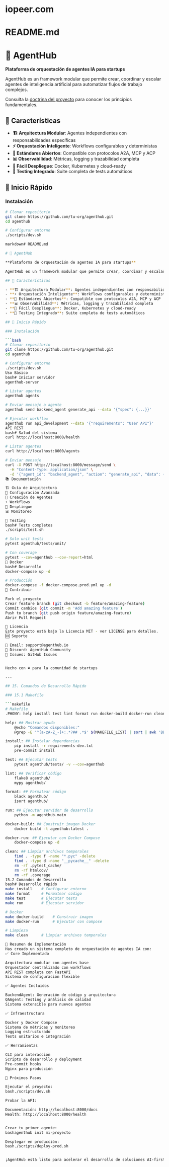 # iopeer.com
# README.md

# 🤖 AgentHub

**Plataforma de orquestación de agentes IA para startups**

AgentHub es un framework modular que permite crear, coordinar y escalar agentes de inteligencia artificial para automatizar flujos de trabajo complejos.

Consulta la [doctrina del proyecto](DOCS/DOCTRINE.md) para conocer los principios fundamentales.
## 🌟 Características

- **🏗️ Arquitectura Modular**: Agentes independientes con responsabilidades específicas
- **⚡ Orquestación Inteligente**: Workflows configurables y deterministas  
- **🔌 Estándares Abiertos**: Compatible con protocolos A2A, MCP y ACP
- **📊 Observabilidad**: Métricas, logging y trazabilidad completa
- **🚀 Fácil Despliegue**: Docker, Kubernetes y cloud-ready
- **🧪 Testing Integrado**: Suite completa de tests automáticos

## 🚀 Inicio Rápido

### Instalación

```bash
# Clonar repositorio
git clone https://github.com/tu-org/agenthub.git
cd agenthub

# Configurar entorno
./scripts/dev.sh

markdown# README.md

# 🤖 AgentHub

**Plataforma de orquestación de agentes IA para startups**

AgentHub es un framework modular que permite crear, coordinar y escalar agentes de inteligencia artificial para automatizar flujos de trabajo complejos.

## 🌟 Características

- **🏗️ Arquitectura Modular**: Agentes independientes con responsabilidades específicas
- **⚡ Orquestación Inteligente**: Workflows configurables y deterministas  
- **🔌 Estándares Abiertos**: Compatible con protocolos A2A, MCP y ACP
- **📊 Observabilidad**: Métricas, logging y trazabilidad completa
- **🚀 Fácil Despliegue**: Docker, Kubernetes y cloud-ready
- **🧪 Testing Integrado**: Suite completa de tests automáticos

## 🚀 Inicio Rápido

### Instalación

```bash
# Clonar repositorio
git clone https://github.com/tu-org/agenthub.git
cd agenthub

# Configurar entorno
./scripts/dev.sh
Uso Básico
bash# Iniciar servidor
agenthub-server

# Listar agentes
agenthub agents

# Enviar mensaje a agente
agenthub send backend_agent generate_api --data '{"spec": {...}}'

# Ejecutar workflow
agenthub run api_development --data '{"requirements": "User API"}'
API REST
bash# Salud del sistema
curl http://localhost:8000/health

# Listar agentes
curl http://localhost:8000/agents

# Enviar mensaje
curl -X POST http://localhost:8000/message/send \
  -H "Content-Type: application/json" \
  -d '{"agent_id": "backend_agent", "action": "generate_api", "data": {}}'
📚 Documentación

🏗️ Guía de Arquitectura
🔧 Configuración Avanzada
🤖 Creación de Agentes
⚡ Workflows
🚀 Despliegue
📊 Monitoreo

🧪 Testing
bash# Tests completos
./scripts/test.sh

# Solo unit tests
pytest agenthub/tests/unit/

# Con coverage
pytest --cov=agenthub --cov-report=html
🐳 Docker
bash# Desarrollo
docker-compose up -d

# Producción
docker-compose -f docker-compose.prod.yml up -d
🤝 Contribuir

Fork el proyecto
Crear feature branch (git checkout -b feature/amazing-feature)
Commit cambios (git commit -m 'Add amazing feature')
Push to branch (git push origin feature/amazing-feature)
Abrir Pull Request

📄 Licencia
Este proyecto está bajo la Licencia MIT - ver LICENSE para detalles.
🆘 Soporte

📧 Email: support@agenthub.io
💬 Discord: AgentHub Community
📝 Issues: GitHub Issues


Hecho con ❤️ para la comunidad de startups

---

## 15. Comandos de Desarrollo Rápido

### 15.1 Makefile

```makefile
# Makefile
.PHONY: help install test lint format run docker-build docker-run clean

help: ## Mostrar ayuda
	@echo "Comandos disponibles:"
	@grep -E '^[a-zA-Z_-]+:.*?## .*$' $(MAKEFILE_LIST) | sort | awk 'BEGIN {FS = ":.*?## "}; {printf "\033[36m%-30s\033[0m %s\n", $1, $2}'

install: ## Instalar dependencias
	pip install -r requirements-dev.txt
	pre-commit install

test: ## Ejecutar tests
	pytest agenthub/tests/ -v --cov=agenthub

lint: ## Verificar código
	flake8 agenthub/
	mypy agenthub/

format: ## Formatear código
	black agenthub/
	isort agenthub/

run: ## Ejecutar servidor de desarrollo
	python -m agenthub.main

docker-build: ## Construir imagen Docker
	docker build -t agenthub:latest .

docker-run: ## Ejecutar con Docker Compose
	docker-compose up -d

clean: ## Limpiar archivos temporales
	find . -type f -name "*.pyc" -delete
	find . -type d -name "__pycache__" -delete
	rm -rf .pytest_cache/
	rm -rf htmlcov/
	rm -rf .coverage
15.2 Comandos de Desarrollo
bash# Desarrollo rápido
make install    # Configurar entorno
make format     # Formatear código  
make test       # Ejecutar tests
make run        # Ejecutar servidor

# Docker
make docker-build    # Construir imagen
make docker-run      # Ejecutar con compose

# Limpieza
make clean      # Limpiar archivos temporales

🎯 Resumen de Implementación
Has creado un sistema completo de orquestación de agentes IA con:
✅ Core Implementado

Arquitectura modular con agentes base
Orquestador centralizado con workflows
API REST completa con FastAPI
Sistema de configuración flexible

✅ Agentes Incluidos

BackendAgent: Generación de código y arquitectura
QAAgent: Testing y análisis de calidad
Sistema extensible para nuevos agentes

✅ Infraestructura

Docker y Docker Compose
Sistema de métricas y monitoreo
Logging estructurado
Tests unitarios e integración

✅ Herramientas

CLI para interacción
Scripts de desarrollo y deployment
Pre-commit hooks
Nginx para producción

🚀 Próximos Pasos

Ejecutar el proyecto:
bash./scripts/dev.sh

Probar la API:

Documentación: http://localhost:8000/docs
Health: http://localhost:8000/health


Crear tu primer agente:
bashagenthub init mi-proyecto

Desplegar en producción:
bash./scripts/deploy-prod.sh


¡AgentHub está listo para acelerar el desarrollo de soluciones AI-first en tu startup! 